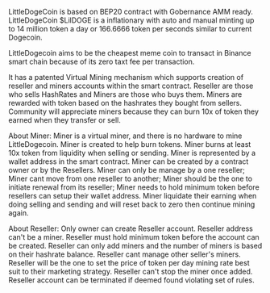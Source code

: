 LittleDogeCoin is based on BEP20 contract with Gobernance AMM ready.
LittleDogeCoin $LilDOGE is a inflationary with auto and manual minting up to 14 million token a day or 166.6666 token per seconds similar to current Dogecoin.

LittleDogecoin aims to be the cheapest meme coin to transact in Binance smart chain because of its zero taxt fee per transaction.

It has a patented Virtual Mining mechanism which supports creation of reseller and miners accounts within the smart contract.
Reseller are those who sells HashRates and Miners are those who buys them.
Miners are rewarded with token based on the hashrates they bought from sellers.
Community will appreciate miners because they can burn 10x of token they earned when they transfer or sell.

About Miner:
Miner is a virtual miner, and there is no hardware to mine LittleDogecoin.
Miner is created to help burn tokens.
Miner burns at least 10x token from liquidity when selling or sending.
Miner is represented by a wallet address in the smart contract.
Miner can be created by a contract owner or by the Resellers.
Miner can only be manage by a one reseller;
Miner cant move from one reseller to another;
Miner should be the one to initiate renewal from its reseller;
Miner needs to hold minimum token before resellers can setup their wallet address.
Miner liquidate their earning when doing selling and sending and will reset back to zero then continue mining again.

About Reseller:
Only owner can create Reseller account.
Reseller address can't be a miner.
Reseller must hold minimum token before the account can be created.
Reseller can only add miners and the number of miners is based on their hashrate balance.
Reseller cant manage other seller's miners.
Reseller will be the one to set the price of token per day mining rate best suit to their marketing strategy.
Reseller can't stop the miner once added.
Reseller account can be terminated if deemed found violating set of rules.
